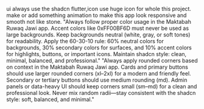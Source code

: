 ui always use the shadcn flutter,icon use huge icon for whole this project. make or add something animation to make this app look responsive and smooth not like stone.
"Always follow proper color usage in the Maktabah Ruwaq Jawi app. Accent colors like 0xFF00BF6D must never be used as large backgrounds. Keep backgrounds neutral (white, gray, or soft tones) for readability. Apply the 60-30-10 rule: 60% neutral colors for backgrounds, 30% secondary colors for surfaces, and 10% accent colors for highlights, buttons, or important icons. Maintain shadcn style: clean, minimal, balanced, and professional."
"Always apply rounded corners based on context in the Maktabah Ruwaq Jawi app. Cards and primary buttons should use larger rounded corners (xl–2xl) for a modern and friendly feel. Secondary or tertiary buttons should use medium rounding (md). Admin panels or data-heavy UI should keep corners small (sm–md) for a clean and professional look. Never mix random radii—stay consistent with the shadcn style: soft, balanced, and minimal."
